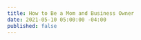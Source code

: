 ```yaml
---
title: How to Be a Mom and Business Owner
date: 2021-05-10 05:00:00 -04:00
published: false
---
```


